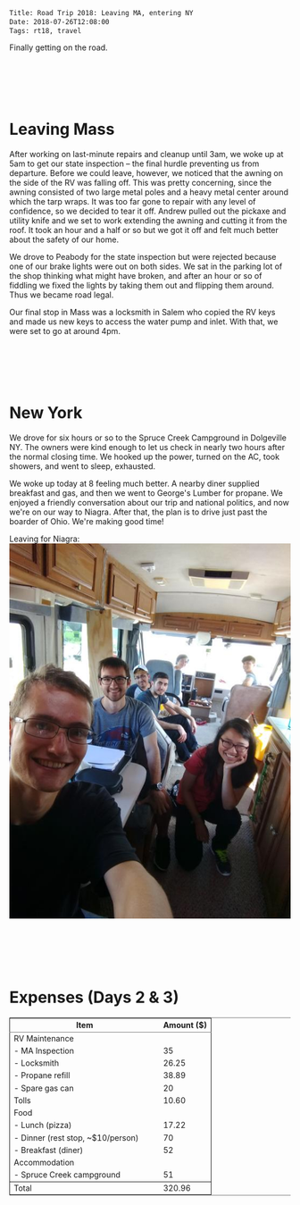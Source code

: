     Title: Road Trip 2018: Leaving MA, entering NY
    Date: 2018-07-26T12:08:00
    Tags: rt18, travel

Finally getting on the road.

<!-- more -->

<br></br><br></br>

# Leaving Mass

After working on last-minute repairs and cleanup until 3am, we woke up at 5am to get our state inspection &#x2013; the final hurdle preventing us from departure.
Before we could leave, however, we noticed that the awning on the side of the RV was falling off.
This was pretty concerning, since the awning consisted of two large metal poles and a heavy metal center around which the tarp wraps.
It was too far gone to repair with any level of confidence, so we decided to tear it off.
Andrew pulled out the pickaxe and utility knife and we set to work extending the awning and cutting it from the roof.
It took an hour and a half or so but we got it off and felt much better about the safety of our home.

We drove to Peabody for the state inspection but were rejected because one of our brake lights were out on both sides.
We sat in the parking lot of the shop thinking what might have broken, and after an hour or so of fiddling we fixed the lights by taking them out and flipping them around.
Thus we became road legal.

Our final stop in Mass was a locksmith in Salem who copied the RV keys and made us new keys to access the water pump and inlet.
With that, we were set to go at around 4pm.

<br></br><br></br>

# New York

We drove for six hours or so to the Spruce Creek Campground in Dolgeville NY.
The owners were kind enough to let us check in nearly two hours after the normal closing time.
We hooked up the power, turned on the AC, took showers, and went to sleep, exhausted.

We woke up today at 8 feeling much better.
A nearby diner supplied breakfast and gas, and then we went to George's Lumber for propane.
We enjoyed a friendly conversation about our trip and national politics, and now we're on our way to Niagra.
After that, the plan is to drive just past the boarder of Ohio.
We're making good time!

Leaving for Niagra: 
![img](/img/07.26-inside.jpg)

<br></br><br></br>

# Expenses (Days 2 & 3)

<table border="2" cellspacing="0" cellpadding="6" rules="groups" frame="hsides">


<colgroup>
<col  class="left" />

<col  class="right" />
</colgroup>
<thead>
<tr>
<th scope="col" class="left">Item</th>
<th scope="col" class="right">Amount ($)</th>
</tr>
</thead>

<tbody>
<tr>
<td class="left">RV Maintenance</td>
<td class="right">&#xa0;</td>
</tr>


<tr>
<td class="left">- MA Inspection</td>
<td class="right">35</td>
</tr>


<tr>
<td class="left">- Locksmith</td>
<td class="right">26.25</td>
</tr>


<tr>
<td class="left">- Propane refill</td>
<td class="right">38.89</td>
</tr>


<tr>
<td class="left">- Spare gas can</td>
<td class="right">20</td>
</tr>


<tr>
<td class="left">Tolls</td>
<td class="right">10.60</td>
</tr>


<tr>
<td class="left">Food</td>
<td class="right">&#xa0;</td>
</tr>


<tr>
<td class="left">- Lunch (pizza)</td>
<td class="right">17.22</td>
</tr>


<tr>
<td class="left">- Dinner (rest stop, ~$10/person)        </td>
<td class="right">70</td>
</tr>


<tr>
<td class="left">- Breakfast (diner)</td>
<td class="right">52</td>
</tr>


<tr>
<td class="left">Accommodation</td>
<td class="right">&#xa0;</td>
</tr>


<tr>
<td class="left">- Spruce Creek campground</td>
<td class="right">51</td>
</tr>
</tbody>

<tbody>
<tr>
<td class="left">Total</td>
<td class="right">320.96</td>
</tr>
</tbody>
</table>
